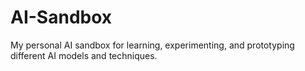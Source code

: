 # AI-Sandbox
My personal AI sandbox for learning, experimenting, and prototyping different AI models and techniques.
